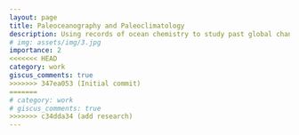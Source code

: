 ```yaml
---
layout: page
title: Paleoceanography and Paleoclimatology
description: Using records of ocean chemistry to study past global changes
# img: assets/img/3.jpg
importance: 2
<<<<<<< HEAD
category: work
giscus_comments: true
>>>>>>> 347ea053 (Initial commit)
=======
# category: work
# giscus_comments: true
>>>>>>> c34dda34 (add research)
---
```

